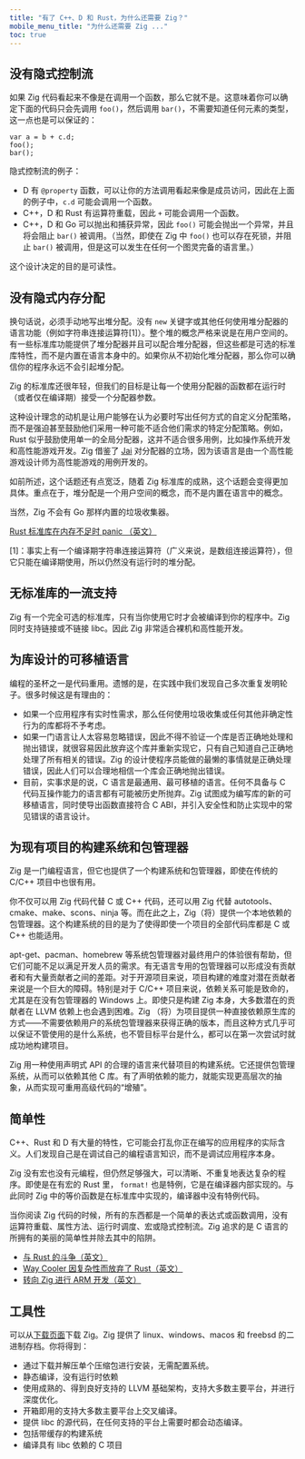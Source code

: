 ```yaml
---
title: "有了 C++、D 和 Rust，为什么还需要 Zig？"
mobile_menu_title: "为什么还需要 Zig ..."
toc: true
---
```



## 没有隐式控制流

如果 Zig 代码看起来不像是在调用一个函数，那么它就不是。这意味着你可以确定下面的代码只会先调用 `foo()`，然后调用 `bar()`，不需要知道任何元素的类型，这一点也是可以保证的：

```zig
var a = b + c.d;
foo();
bar();
```

隐式控制流的例子：

- D 有 `@property` 函数，可以让你的方法调用看起来像是成员访问，因此在上面的例子中，`c.d` 可能会调用一个函数。
- C++，D 和 Rust 有运算符重载，因此 `+` 可能会调用一个函数。
- C++，D 和 Go 可以抛出和捕获异常，因此 `foo()` 可能会抛出一个异常，并且将会阻止 `bar()` 被调用。（当然，即使在 Zig 中 `foo()` 也可以存在死锁，并阻止 `bar()` 被调用，但是这可以发生在任何一个图灵完备的语言里。）

这个设计决定的目的是可读性。

## 没有隐式内存分配

换句话说，必须手动地写出堆分配。没有 `new` 关键字或其他任何使用堆分配器的语言功能（例如字符串连接运算符[1]）。整个堆的概念严格来说是在用户空间的。有一些标准库功能提供了堆分配器并且可以配合堆分配器，但这些都是可选的标准库特性，而不是内置在语言本身中的。如果你从不初始化堆分配器，那么你可以确信你的程序永远不会引起堆分配。

Zig 的标准库还很年轻，但我们的目标是让每一个使用分配器的函数都在运行时（或者仅在编译期）接受一个分配器参数。

这种设计理念的动机是让用户能够在认为必要时写出任何方式的自定义分配策略，而不是强迫甚至鼓励他们采用一种可能不适合他们需求的特定分配策略。例如，Rust 似乎鼓励使用单一的全局分配器，这并不适合很多用例，比如操作系统开发和高性能游戏开发。Zig 借鉴了 [Jai](https://www.youtube.com/watch?v=ciGQCP6HgqI) 对分配器的立场，因为该语言是由一个高性能游戏设计师为高性能游戏的用例开发的。

如前所述，这个话题还有点宽泛，随着 Zig 标准库的成熟，这个话题会变得更加具体。重点在于，堆分配是一个用户空间的概念，而不是内置在语言中的概念。

当然，Zig 不会有 Go 那样内置的垃圾收集器。

[Rust 标准库在内存不足时 panic （英文）](https://github.com/rust-lang/rust/issues/29802)

[1]：事实上有一个编译期字符串连接运算符（广义来说，是数组连接运算符），但它只能在编译期使用，所以仍然没有运行时的堆分配。

## 无标准库的一流支持

Zig 有一个完全可选的标准库，只有当你使用它时才会被编译到你的程序中。Zig 同时支持链接或不链接 libc。因此 Zig 非常适合裸机和高性能开发。

## 为库设计的可移植语言

编程的圣杯之一是代码重用。遗憾的是，在实践中我们发现自己多次重复发明轮子。很多时候这是有理由的：

 * 如果一个应用程序有实时性需求，那么任何使用垃圾收集或任何其他非确定性行为的库都将不予考虑。
 * 如果一门语言让人太容易忽略错误，因此不得不验证一个库是否正确地处理和抛出错误，就很容易因此放弃这个库并重新实现它，只有自己知道自己正确地处理了所有相关的错误。Zig 的设计使程序员能做的最懒的事情就是正确处理错误，因此人们可以合理地相信一个库会正确地抛出错误。
 * 目前，实事求是的说，C 语言是最通用、最可移植的语言。任何不具备与 C 代码互操作能力的语言都有可能被历史所抛弃。Zig 试图成为编写库的新的可移植语言，同时使导出函数直接符合 C ABI，并引入安全性和防止实现中的常见错误的语言设计。

## 为现有项目的构建系统和包管理器

Zig 是一门编程语言，但它也提供了一个构建系统和包管理器，即使在传统的 C/C++ 项目中也很有用。

你不仅可以用 Zig 代码代替 C 或 C++ 代码，还可以用 Zig 代替 autotools、cmake、make、scons、ninja 等。而在此之上，Zig（将）提供一个本地依赖的包管理器。这个构建系统的目的是为了使得即使一个项目的全部代码库都是 C 或 C++ 也能适用。

apt-get、pacman、homebrew 等系统包管理器对最终用户的体验很有帮助，但它们可能不足以满足开发人员的需求。有无语言专用的包管理器可以形成没有贡献者和有大量贡献者之间的差距。对于开源项目来说，项目构建的难度对潜在贡献者来说是一个巨大的障碍。特别是对于 C/C++ 项目来说，依赖关系可能是致命的，尤其是在没有包管理器的 Windows 上。即使只是构建 Zig 本身，大多数潜在的贡献者在 LLVM 依赖上也会遇到困难。Zig （将）为项目提供一种直接依赖原生库的方式——不需要依赖用户的系统包管理器来获得正确的版本，而且这种方式几乎可以保证不管使用的是什么系统，也不管目标平台是什么，都可以在第一次尝试时就成功地构建项目。

Zig 用一种使用声明式 API 的合理的语言来代替项目的构建系统。它还提供包管理系统，从而可以依赖其他 C 库。有了声明依赖的能力，就能实现更高层次的抽象，从而实现可重用高级代码的“增殖”。

## 简单性

C++、Rust 和 D 有大量的特性，它可能会打乱你正在编写的应用程序的实际含义。人们发现自己是在调试自己的编程语言知识，而不是调试应用程序本身。

Zig 没有宏也没有元编程，但仍然足够强大，可以清晰、不重复地表达复杂的程序。即使是在有宏的 Rust 里， `format!` 也是特例，它是在编译器内部实现的。与此同时 Zig 中的等价函数是在标准库中实现的，编译器中没有特例代码。

当你阅读 Zig 代码的时候，所有的东西都是一个简单的表达式或函数调用，没有运算符重载、属性方法、运行时调度、宏或隐式控制流。Zig 追求的是 C 语言的所拥有的美丽的简单性并除去其中的陷阱。

 * [与 Rust 的斗争（英文）](https://compileandrun.com/stuggles-with-rust.html)
 * [Way Cooler 因复杂性而放弃了 Rust（英文）](http://way-cooler.org/blog/2019/04/29/rewriting-way-cooler-in-c.html)
 * [转向 Zig 进行 ARM 开发（英文）](https://www.jishuwen.com/d/2Ap9)

## 工具性

可以从[下载页面](../../downloads/)下载 Zig。Zig 提供了 linux、windows、macos 和 freebsd 的二进制存档。你将得到：

* 通过下载并解压单个压缩包进行安装，无需配置系统。
* 静态编译，没有运行时依赖
* 使用成熟的、得到良好支持的 LLVM 基础架构，支持大多数主要平台，并进行深度优化。
* 开箱即用的支持大多数主要平台上交叉编译。
* 提供 libc 的源代码，在任何支持的平台上需要时都会动态编译。
* 包括带缓存的构建系统
* 编译具有 libc 依赖的 C 项目
